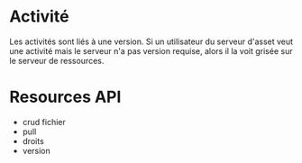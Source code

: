 # Activité

Les activités sont liés à une version. 
Si un utilisateur du serveur d'asset veut une activité mais le serveur n'a pas version requise, 
alors il la voit grisée sur le serveur de ressources.

# Resources API

- crud fichier
- pull
- droits
- version
